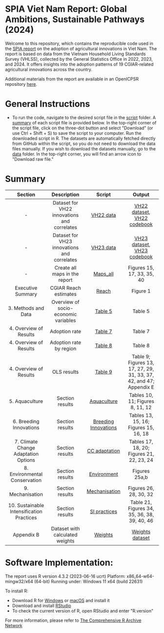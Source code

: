 
# SPIA Viet Nam Report: Global Ambitions, Sustainable Pathways (2024)

Welcome to this repository, which contains the reproducible code used in the [SPIA report](https://cgspace.cgiar.org/server/api/core/bitstreams/f917cc1f-70f5-4f3f-b230-44dad07265c2/content) on the adoption of agricultural innovations in Viet Nam. The report is based on data from the Vietnam Household Living Standards Survey (VHLSS), collected by the General Statistics Office in 2022, 2023, and 2024. It offers insights into the adoption patterns of 19 CGIAR-related agricultural innovations across the country.

Additional materials from the report are available in an OpenICPSR repository [here](https://www.openicpsr.org/openicpsr/project/212901).

# General Instructions

- To run the code, navigate to the desired script file in the [script](script) folder. A [summary](#Summary) of each script file is provided below.
In the top-right corner of the script file, click on the three-dot button and select "Download" (or use Ctrl + Shift + S) to save the script to your computer.
Run the downloaded script in R. The datasets are automatically fetched directly from GitHub within the script, so you do not need to download the data files manually.
If you wish to download the datasets manually, go to the [data](data) folder. In the top-right corner, you will find an arrow icon to "Download raw file."
  
# Summary
Section | Description| Script | Output |
|:-----:|:------:|:------:| :-----:|
|-|Dataset for VH22 innovations and correlates|[VH22 data](script/VH22_data.R)|[VH22 dataset](data/processed/VH22_data.csv), [VH22 codebook](other/codebook%20for%20processed%20data/VH22_data.dic.csv)|
|-|Dataset for VH23 innovations and correlates| [VH23 data](script/VH23_data.R)|[VH23 dataset](data/processed/VH23_data.csv), [VH23 codebook](other/codebook%20for%20processed%20data/VH23_data.dic.csv)|
|-|Create all maps in the report|[Maps_all](script/Maps_all.RmD) |Figures 15, 17, 33, 35, 40 |
|Executive Summary| CGIAR Reach estimates| [Reach](script/Reach.R) | Figure 1 | 
|3. Methods and Data|Overview of socio-economic variables|[Table 5](script/Table%205.R)|Table 5|
|4. Overview of Results|Adoption rate|[Table 7](script/Table%207.R)|Table 7|
|4. Overview of Results|Adoption rate by region|[Table 8](script/Table%208.R)|Table 8|
|4. Overview of Results|OLS results|[Table 9](script/Table%209.R)|Table 9; Figures 13, 17, 27, 29, 31, 33, 37, 42, and 47; Appendix E|
|5. Aquaculture|Section results |[Aquaculture](script/5.%20Aquaculture.R)|Tables 10, 11; Figures 8, 11, 12 |
|6. Breeding Innovations|Section results |[Breeding Innovations](script/6.%20Breeding%20Innov.R)|Tables 13, 15, 16; Figures 15, 16, 18|
|7. Climate Change Adaptation Options|Section results|[CC adaptation](script/7.%20CC%20adaptation.R)|Tables 17, 18, 20; Figures 21, 22, 23, 24|
|8. Environmental Conservation|Section results|[Environment](script/8.%20Environment.R)|Figures 25a,b|
|9. Mechanisation|Section results|[Mechanisation](script/9.%20Mechanization.R)|Figures 26, 28, 30, 32|
|10. Sustainable Intensification Practices|Section results|[SI practices](script/10.%20SI%20practices.R)|Table 21, Figures 34, 35, 36, 38, 39, 40, 46|
|Appendix B|Dataset with calculated weights|[Weights](https://github.com/CGIAR-SPIA/Viet-Nam-report-2024/blob/main/script/Report_weights.R)|[Weights dataset](Output/Report_weights.csv)|

# Software Implementation:
The report uses R version 4.3.2 (2023-06-16 ucrt)
Platform: x86_64-w64-mingw32/x64 (64-bit)
Running under: Windows 11 x64 (build 22631)


To install R:

- Download R for [Windows](https://cran.r-project.org/bin/windows/base/) or [macOS](https://cran.r-project.org/bin/macosx/) and install it
- Download and install [RStudio](https://posit.co/download/rstudio-desktop/)
- To check the current version of R, open RStudio and enter "R.version"
  
For more information, please refer to [The Comprehensive R Archive Network](https://cran.r-project.org/)

